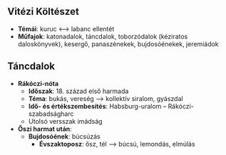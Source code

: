 ## Vitézi Költészet
- **Témái**: kuruc <–> labanc ellentét
- **Műfajok**: katonadalok, táncdalok, toborzódalok (kéziratos daloskönyvek), kesergő, panaszénekek, bujdosóénekek, jeremiádok
## Táncdalok
- **Rákóczi-nóta**
	- **Időszak**: 18. század első harmada
	- **Téma**: bukás, vereség –> kollektív siralom, gyászdal
	- **Idő- és értékszembesítés**: Habsburg-uralom – Rákóczi-szabadságharc
	- Utolsó versszak imádság
- **Őszi harmat után**:
	- **Bujdosóének**: búcsúzás
		- **Évszaktoposz**: ősz, tél –> búcsú, lemondás, elmúlás